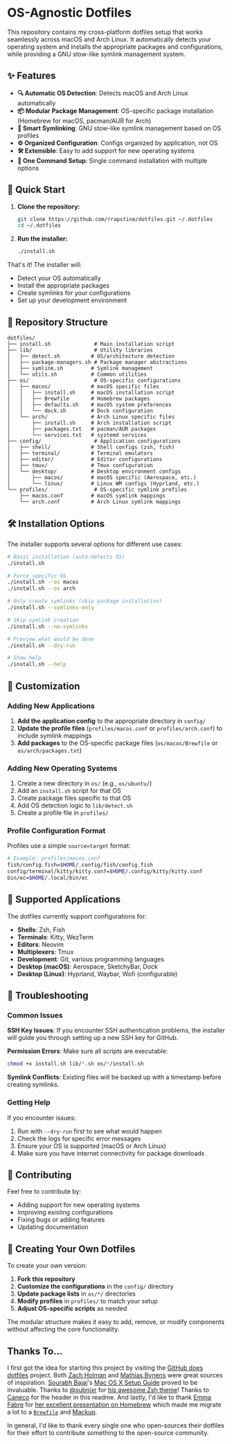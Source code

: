# OS-Agnostic Dotfiles

This repository contains my cross-platform dotfiles setup that works seamlessly across macOS and Arch Linux. It automatically detects your operating system and installs the appropriate packages and configurations, while providing a GNU stow-like symlink management system.

## ✨ Features

- **🔍 Automatic OS Detection**: Detects macOS and Arch Linux automatically
- **📦 Modular Package Management**: OS-specific package installation (Homebrew for macOS, pacman/AUR for Arch)
- **🔗 Smart Symlinking**: GNU stow-like symlink management based on OS profiles
- **⚙️ Organized Configuration**: Configs organized by application, not OS
- **🛠️ Extensible**: Easy to add support for new operating systems
- **🚀 One Command Setup**: Single command installation with multiple options

## 🚀 Quick Start

1. **Clone the repository:**
   ```bash
   git clone https://github.com/rrapstine/dotfiles.git ~/.dotfiles
   cd ~/.dotfiles
   ```

2. **Run the installer:**
   ```bash
   ./install.sh
   ```

That's it! The installer will:
- Detect your OS automatically
- Install the appropriate packages
- Create symlinks for your configurations
- Set up your development environment

## 📁 Repository Structure

```
dotfiles/
├── install.sh              # Main installation script
├── lib/                    # Utility libraries
│   ├── detect.sh          # OS/architecture detection
│   ├── package-managers.sh # Package manager abstractions
│   ├── symlink.sh         # Symlink management
│   └── utils.sh           # Common utilities
├── os/                     # OS-specific configurations
│   ├── macos/             # macOS specific files
│   │   ├── install.sh     # macOS installation script
│   │   ├── Brewfile       # Homebrew packages
│   │   ├── defaults.sh    # macOS system preferences
│   │   └── dock.sh        # Dock configuration
│   └── arch/              # Arch Linux specific files
│       ├── install.sh     # Arch installation script
│       ├── packages.txt   # pacman/AUR packages
│       └── services.txt   # systemd services
├── config/                 # Application configurations
│   ├── shell/             # Shell configs (zsh, fish)
│   ├── terminal/          # Terminal emulators
│   ├── editor/            # Editor configurations
│   ├── tmux/              # Tmux configuration
│   └── desktop/           # Desktop environment configs
│       ├── macos/         # macOS specific (Aerospace, etc.)
│       └── linux/         # Linux WM configs (Hyprland, etc.)
└── profiles/               # OS-specific symlink profiles
    ├── macos.conf         # macOS symlink mappings
    └── arch.conf          # Arch Linux symlink mappings
```

## 🛠️ Installation Options

The installer supports several options for different use cases:

```bash
# Basic installation (auto-detects OS)
./install.sh

# Force specific OS
./install.sh --os macos
./install.sh --os arch

# Only create symlinks (skip package installation)
./install.sh --symlinks-only

# Skip symlink creation
./install.sh --no-symlinks

# Preview what would be done
./install.sh --dry-run

# Show help
./install.sh --help
```

## 🔧 Customization

### Adding New Applications

1. **Add the application config** to the appropriate directory in `config/`
2. **Update the profile files** (`profiles/macos.conf` or `profiles/arch.conf`) to include symlink mappings
3. **Add packages** to the OS-specific package files (`os/macos/Brewfile` or `os/arch/packages.txt`)

### Adding New Operating Systems

1. Create a new directory in `os/` (e.g., `os/ubuntu/`)
2. Add an `install.sh` script for that OS
3. Create package files specific to that OS
4. Add OS detection logic to `lib/detect.sh`
5. Create a profile file in `profiles/`

### Profile Configuration Format

Profiles use a simple `source=target` format:

```bash
# Example: profiles/macos.conf
fish/config.fish=$HOME/.config/fish/config.fish
config/terminal/kitty/kitty.conf=$HOME/.config/kitty/kitty.conf
bin/ec=$HOME/.local/bin/ec
```

## 🎯 Supported Applications

The dotfiles currently support configurations for:

- **Shells**: Zsh, Fish
- **Terminals**: Kitty, WezTerm
- **Editors**: Neovim
- **Multiplexers**: Tmux
- **Development**: Git, various programming languages
- **Desktop (macOS)**: Aerospace, SketchyBar, Dock
- **Desktop (Linux)**: Hyprland, Waybar, Wofi (configurable)

## 🐛 Troubleshooting

### Common Issues

**SSH Key Issues**: If you encounter SSH authentication problems, the installer will guide you through setting up a new SSH key for GitHub.

**Permission Errors**: Make sure all scripts are executable:
```bash
chmod +x install.sh lib/*.sh os/*/install.sh
```

**Symlink Conflicts**: Existing files will be backed up with a timestamp before creating symlinks.

### Getting Help

If you encounter issues:
1. Run with `--dry-run` first to see what would happen
2. Check the logs for specific error messages
3. Ensure your OS is supported (macOS or Arch Linux)
4. Make sure you have internet connectivity for package downloads

## 🤝 Contributing

Feel free to contribute by:
- Adding support for new operating systems
- Improving existing configurations
- Fixing bugs or adding features
- Updating documentation

## 📝 Creating Your Own Dotfiles

To create your own version:

1. **Fork this repository**
2. **Customize the configurations** in the `config/` directory
3. **Update package lists** in `os/*/` directories
4. **Modify profiles** in `profiles/` to match your setup
5. **Adjust OS-specific scripts** as needed

The modular structure makes it easy to add, remove, or modify components without affecting the core functionality.

## Thanks To...

I first got the idea for starting this project by visiting the [GitHub does dotfiles](https://dotfiles.github.io/) project. Both [Zach Holman](https://github.com/holman/dotfiles) and [Mathias Bynens](https://github.com/mathiasbynens/dotfiles) were great sources of inspiration. [Sourabh Bajaj](https://twitter.com/sb2nov/)'s [Mac OS X Setup Guide](http://sourabhbajaj.com/mac-setup/) proved to be invaluable. Thanks to [@subnixr](https://github.com/subnixr) for [his awesome Zsh theme](https://github.com/subnixr/minimal)! Thanks to [Caneco](https://twitter.com/caneco) for the header in this readme. And lastly, I'd like to thank [Emma Fabre](https://twitter.com/anahkiasen) for [her excellent presentation on Homebrew](https://speakerdeck.com/anahkiasen/a-storm-homebrewin) which made me migrate a lot to a [`Brewfile`](./Brewfile) and [Mackup](https://github.com/lra/mackup).

In general, I'd like to thank every single one who open-sources their dotfiles for their effort to contribute something to the open-source community.
